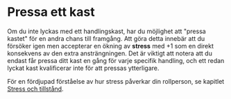 # Pressa ett kast

Om du inte lyckas med ett handlingskast, har du möjlighet att "pressa kastet" för en andra chans till framgång. Att göra detta innebär att du försöker igen men accepterar en ökning av **stress** med +1 som en direkt konsekvens av den extra ansträngningen. Det är viktigt att notera att du endast får pressa ditt kast en gång för varje specifik handling, och ett redan lyckat kast kvalificerar inte för att pressas ytterligare.

För en fördjupad förståelse av hur stress påverkar din rollperson, se kapitlet [Stress och tillstånd](stress.md).
